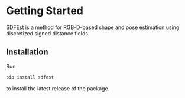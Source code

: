 # Getting Started

SDFEst is a method for RGB-D-based shape and pose estimation using discretized signed distance fields.

## Installation
Run
```bash
pip install sdfest
```
to install the latest release of the package.
